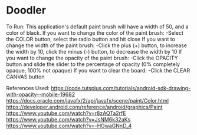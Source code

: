 # Doodler
To Run: 
This application's default paint brush will have a width of 50, and a color of black. 
If you want to change the color of the paint brush: 
-Select the COLOR button, select the radio button and hit close 
If you want to change the width of the paint brush: 
-Click the plus (+) button, to increase the width by 10, click the minus (-) button, to decrease the width by 10 
If you want to change the opacity of the paint brush: 
-Click the OPACITY button and slide the slider to the percentage of opacity (0% completely opaque, 100% not opaque) 
If you want to clear the board: 
-Click the CLEAR CANVAS button 


References Used: 
https://code.tutsplus.com/tutorials/android-sdk-drawing-with-opacity--mobile-19682
https://docs.oracle.com/javafx/2/api/javafx/scene/paint/Color.html
https://developer.android.com/reference/android/graphics/Paint
https://www.youtube.com/watch?v=r8zAQTa2rfE 
https://www.youtube.com/watch?v=JsNM6k32aKs 
https://www.youtube.com/watch?v=-HGwaGNnD_4 
